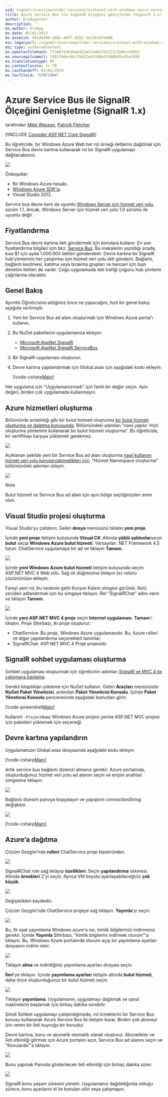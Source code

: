 ```yaml
---
uid: signalr/overview/older-versions/scaleout-with-windows-azure-service-bus
title: Azure Service Bus ile SignalR ölçeğini genişletme (SignalR 1.x) | Microsoft Docs
author: bradygaster
description: ''
ms.author: bradyg
ms.date: 05/01/2013
ms.assetid: 501db899-e68c-49ff-81b2-1dc561bfe908
msc.legacyurl: /signalr/overview/older-versions/scaleout-with-windows-azure-service-bus
msc.type: authoredcontent
ms.openlocfilehash: 77186f43b38a8423a1cbd4cf42723c5b9ccdd953
ms.sourcegitcommit: 24b1f6decbb17bb22a45166e5fdb0845c65af498
ms.translationtype: MT
ms.contentlocale: tr-TR
ms.lasthandoff: 03/01/2019
ms.locfileid: "57071904"
---
```

<a name="signalr-scaleout-with-azure-service-bus-signalr-1x"></a>Azure Service Bus ile SignalR Ölçeğini Genişletme (SignalR 1.x)
====================
tarafından [Mike Wasson](https://github.com/MikeWasson), [Patrick Fletcher](https://github.com/pfletcher)

[!INCLUDE [Consider ASP.NET Core SignalR](~/includes/signalr/signalr-version-disambiguation.md)]

Bu öğreticide, bir Windows Azure Web her rol örneği iletilerini dağıtmak için Service Bus devre kartına kullanarak rol bir SignalR uygulamayı dağıtacaksınız.

![](scaleout-with-windows-azure-service-bus/_static/image1.png)

Önkoşullar:

- Bir Windows Azure hesabı.
- [Windows Azure SDK'sı](https://go.microsoft.com/fwlink/?linkid=254364&amp;clcid=0x409).
- Visual Studio 2012.

Service bus devre kartı da uyumlu [Windows Server için hizmet veri yolu](https://msdn.microsoft.com/library/windowsazure/dn282144.aspx), sürüm 1.1. Ancak, Windows Server için hizmet veri yolu 1.0 sürümü ile uyumlu değil.

## <a name="pricing"></a>Fiyatlandırma

Service Bus devre kartına ileti göndermek için konulara kullanır. En son fiyatlandırma bilgileri için bkz. [Service Bus](https://azure.microsoft.com/pricing/details/service-bus/). Bu makalenin yazıldığı sırada, kısa $1 için ayda 1.000.000 iletileri gönderebilir. Devre kartına bir SignalR hub'yöntemini her çalıştırılışı için hizmet veri yolu ileti gönderir. Bağlantı, bağlantı kesilmesi, katılma veya bırakma grupları ve benzeri için bazı denetim iletileri de vardır. Çoğu uygulamada ileti trafiği çoğunu hub yöntemi çağrılarına olacaktır.

## <a name="overview"></a>Genel Bakış

Ayrıntılı Öğreticisine aldığımız önce ne yapacağını, hızlı bir genel bakış aşağıda verilmiştir.

1. Yeni bir Service Bus ad alanı oluşturmak için Windows Azure portal'ı kullanın.
2. Bu NuGet paketlerini uygulamanıza ekleyin: 

    - [Microsoft.AspNet.SignalR](http://nuget.org/packages/Microsoft.AspNet.SignalR)
    - [Microsoft.AspNet.SignalR.ServiceBus](http://www.nuget.org/packages/SignalR.WindowsAzureServiceBus)
3. Bir SignalR uygulaması oluşturun.
4. Devre kartına yapılandırmak için Global.asax için aşağıdaki kodu ekleyin: 

    [!code-csharp[Main](scaleout-with-windows-azure-service-bus/samples/sample1.cs)]

Her uygulama için "Uygulamanızınadı" için farklı bir değer seçin. Aynı değeri, birden çok uygulamada kullanmayın.

## <a name="create-the-azure-services"></a>Azure hizmetleri oluşturma

Bölümünde anlatıldığı gibi bir bulut hizmeti oluşturma [bir bulut hizmeti oluşturma ve dağıtma konusunda](https://docs.microsoft.com/azure/cloud-services/cloud-services-how-to-create-deploy). Bölümündeki adımları "nasıl yapılır: Hızlı oluşturma yöntemini kullanarak bir bulut hizmeti oluşturma". Bu öğreticide, bir sertifikayı karşıya yüklemek gerekmez.

![](scaleout-with-windows-azure-service-bus/_static/image2.png)

Açıklanan şekilde yeni bir Service Bus ad alanı oluşturma [nasıl kullanım hizmet veri yolu konuları/abonelikleri için](https://docs.microsoft.com/azure/service-bus-messaging/service-bus-dotnet-how-to-use-topics-subscriptions). "Hizmet Namespace oluşturma" bölümündeki adımları izleyin.

![](scaleout-with-windows-azure-service-bus/_static/image3.png)

> [!NOTE]
> Bulut hizmeti ve Service Bus ad alanı için aynı bölge seçtiğinizden emin olun.


## <a name="create-the-visual-studio-project"></a>Visual Studio projesi oluşturma

Visual Studio’yu çalıştırın. Gelen **dosya** menüsünü tıklatın **yeni proje**.

İçinde **yeni proje** iletişim kutusunda **Visual C#**. Altında **yüklü şablonlar**seçin **bulut** seçip **Windows Azure bulut hizmeti**. Varsayılan .NET Framework 4.5 tutun. ChatService uygulamaya bir ad ve tıklayın **Tamam**.

![](scaleout-with-windows-azure-service-bus/_static/image4.png)

İçinde **yeni Windows Azure bulut hizmeti** iletişim kutusunda seçim ASP.NET MVC 4 Web rolü. Sağ ok düğmesine tıklayın (**&gt;**) rolünü çözümünüze ekleyin.

Fareyi yeni rol, bu nedenle gelin Kurşun Kalem simgesi görünür. Rolü yeniden adlandırmak için bu simgeye tıklayın. Rol "SignalRChat" adını verin ve tıklayın **Tamam**.

![](scaleout-with-windows-azure-service-bus/_static/image5.png)

İçinde **yeni ASP.NET MVC 4 proje** seçin **Internet uygulaması**. **Tamam**'ı tıklatın. Proje Sihirbazı, iki proje oluşturur:

- ChatService: Bu proje, Windows Azure uygulamasıdır. Bu, Azure rolleri ve diğer yapılandırma seçenekleri tanımlar.
- SignalRChat: ASP.NET MVC 4 Proje projesidir.

## <a name="create-the-signalr-chat-application"></a>SignalR sohbet uygulaması oluşturma

Sohbet uygulaması oluşturmak için öğreticinin adımları [SignalR ve MVC 4 ile çalışmaya başlama](tutorial-getting-started-with-signalr-and-mvc-4.md).

Gerekli kitaplıkları yükleme için NuGet kullanın. Gelen **Araçları** menüsünde **NuGet Paket Yöneticisi**, ardından **Paket Yöneticisi Konsolu**. İçinde **Paket Yöneticisi Konsolu** penceresinde aşağıdaki komutları girin:

[!code-powershell[Main](scaleout-with-windows-azure-service-bus/samples/sample2.ps1)]

Kullanım `-ProjectName` Windows Azure projesi yerine ASP.NET MVC projesi için paketleri yüklemek için seçeneği.

## <a name="configure-the-backplane"></a>Devre kartına yapılandırın

Uygulamanızın Global.asax dosyasında aşağıdaki kodu ekleyin:

[!code-csharp[Main](scaleout-with-windows-azure-service-bus/samples/sample3.cs)]

Artık service bus bağlantı dizenizi almanız gerekir. Azure portalında, oluşturduğunuz hizmet veri yolu ad alanını seçin ve erişim anahtarı simgesine tıklayın.

![](scaleout-with-windows-azure-service-bus/_static/image6.png)

Bağlantı dizesini panoya kopyalayın ve yapıştırın *connectionString* değişkeni.

![](scaleout-with-windows-azure-service-bus/_static/image7.png)

[!code-csharp[Main](scaleout-with-windows-azure-service-bus/samples/sample4.cs)]

## <a name="deploy-to-azure"></a>Azure’a dağıtma

Çözüm Gezgini'nde **rolleri** ChatService proje klasöründen.

![](scaleout-with-windows-azure-service-bus/_static/image8.png)

SignalRChat role sağ tıklayıp **özellikleri**. Seçin **yapılandırma** sekmesi. Altında **örnekleri** 2'yi seçin. Ayrıca VM boyutu ayarlayabileceğiniz **çok küçük**.

![](scaleout-with-windows-azure-service-bus/_static/image9.png)

Değişiklikleri kaydedin.

Çözüm Gezgini'nde ChatService projeye sağ tıklayın. **Yayımla**’yı seçin.

![](scaleout-with-windows-azure-service-bus/_static/image10.png)

Bu, ilk saat yayımlama Windows azure'a ise, kimlik bilgilerinizi indirmeniz gerekir. İçinde **Yayımla** Sihirbazı, "kimlik bilgilerini indirmek oturum"'a tıklayın. Bu, Windows Azure portalında oturum açıp bir yayımlama ayarları dosyasını indirin ister.

![](scaleout-with-windows-azure-service-bus/_static/image11.png)

Tıklayın **alma** ve indirdiğiniz yayımlama ayarları dosyası seçin.

**İleri**'ye tıklayın. İçinde **yayımlama ayarları** iletişim altında **bulut hizmeti**, daha önce oluşturduğunuz bir bulut hizmeti seçin.

![](scaleout-with-windows-azure-service-bus/_static/image12.png)

Tıklayın **yayımlama**. Uygulamanın, uygulamayı dağıtmak ve sanal makinelerin başlamak için birkaç dakika sürebilir.

Şimdi Sohbet uygulamayı çalıştırdığınızda, rol örneklerini bir Service Bus konusu kullanarak Azure Service Bus ile iletişim kurar. Birden çok aboneyi izin veren bir ileti kuyruğu bir konudur.

Devre kartına, konu ve abonelik otomatik olarak oluşturur. Abonelikler ve ileti etkinliği görmek için Azure portalını açın, Service Bus ad alanını seçin ve "Konularda"'a tıklayın.

![](scaleout-with-windows-azure-service-bus/_static/image13.png)

Bunu yapmak Panoda gösterilecek ileti etkinliği için birkaç dakika sürer.

![](scaleout-with-windows-azure-service-bus/_static/image14.png)

SignalR konu yaşam süresini yönetir. Uygulamanız dağıtıldığında olduğu sürece, konu ayarlarını el ile konuları silin veya çalışmayın.
